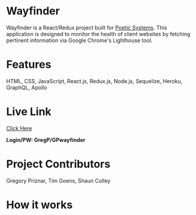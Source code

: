 # Wayfinder

Wayfinder is a React/Redux project built for <a href="https://poetic.io/">Poetic Systems</a>. This application is designed to monitor the health of client websites by fetching pertinent information via Google Chrome's Lighthouse tool. 

# Features 
HTML, CSS, JavaScript, React.js, Redux.js, Node.js, Sequelize, Heroku, GraphQL, Apollo 

# Live Link

<a href="https://poetic-wayfinder-client.herokuapp.com/">Click Here</a>

**Login/PW: GregP/GPwayfinder**

# Project Contributors

Gregory Priznar, Tim Goens, Shaun Colley

# How it works
